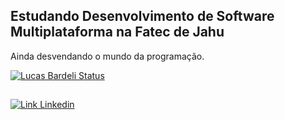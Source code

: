 <!-- LucasBardeli/LucasBardeli is a special repository because its README.md (this file) appears on your GitHub profile. -->

## Estudando Desenvolvimento de Software Multiplataforma na Fatec de Jahu
Ainda desvendando o mundo da programação.

[![Lucas Bardeli Status](https://github-readme-stats.vercel.app/api/top-langs/?username=LucasBardeli&layout=donut-vertical&theme=dark)](https://github.com/LucasBardeli)

##

[![Link Linkedin](https://img.shields.io/badge/-LinkedIn-blue?style=flat-square&logo=Linkedin&logoColor=white&link=https://www.linkedin.com/in/lucasbardeli%C3%A7o/)](https://www.linkedin.com/in/lucasbardeli/)
